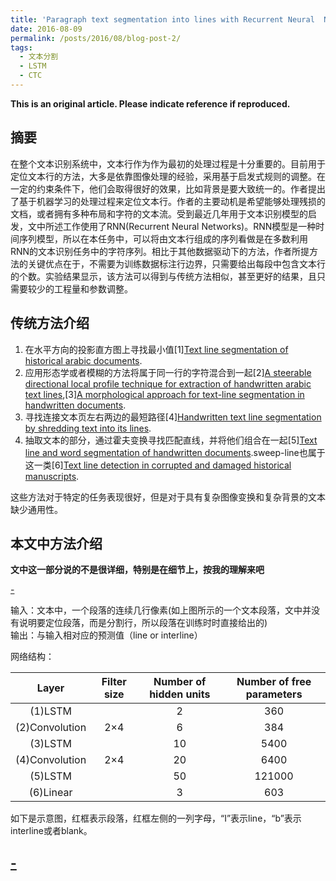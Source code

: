 ```yaml
---
title: 'Paragraph text segmentation into lines with Recurrent Neural  Networks（阅读笔记）'
date: 2016-08-09
permalink: /posts/2016/08/blog-post-2/
tags:
  - 文本分割
  - LSTM
  - CTC
---
```


**This is an original article. Please indicate reference if reproduced.**  

## 摘要

在整个文本识别系统中，文本行作为作为最初的处理过程是十分重要的。目前用于定位文本行的方法，大多是依靠图像处理的经验，采用基于启发式规则的调整。在一定的约束条件下，他们会取得很好的效果，比如背景是要大致统一的。作者提出了基于机器学习的处理过程来定位文本行。作者的主要动机是希望能够处理残损的文档，或者拥有多种布局和字符的文本流。受到最近几年用于文本识别模型的启发，文中所述工作使用了RNN(Recurrent Neural Networks)。RNN模型是一种时间序列模型，所以在本任务中，可以将由文本行组成的序列看做是在多数利用RNN的文本识别任务中的字符序列。相比于其他数据驱动下的方法，作者所提方法的关键优点在于，不需要为训练数据标注行边界，只需要给出每段中包含文本行的个数。实验结果显示，该方法可以得到与传统方法相似，甚至更好的结果，且只需要较少的工程量和参数调整。  

## 传统方法介绍

1. 在水平方向的投影直方图上寻找最小值[1][Text line segmentation of historical arabic documents](http://ieeexplore.ieee.org/xpls/abs_all.jsp?arnumber=4378691&tag=1).
2. 应用形态学或者模糊的方法将属于同一行的字符混合到一起[2][A steerable directional local profile technique for extraction of handwritten arabic text lines](http://ieeexplore.ieee.org/xpls/abs_all.jsp?arnumber=5277744),[3][A morphological approach for text-line segmentation in handwritten documents](http://ieeexplore.ieee.org/xpls/abs_all.jsp?arnumber=5693494).
3. 寻找连接文本页左右两边的最短路径[4][Handwritten text line segmentation by shredding text into its lines](http://ieeexplore.ieee.org/xpls/abs_all.jsp?arnumber=5277573).
4. 抽取文本的部分，通过霍夫变换寻找匹配直线，并将他们组合在一起[5][Text line and word segmentation of handwritten documents](http://www.sciencedirect.com/science/article/pii/S0031320308005335).sweep-line也属于这一类[6][Text line detection in corrupted and damaged historical manuscripts](http://ieeexplore.ieee.org/xpls/abs_all.jsp?arnumber=6628731).

这些方法对于特定的任务表现很好，但是对于具有复杂图像变换和复杂背景的文本缺少通用性。

## 本文中方法介绍

**文中这一部分说的不是很详细，特别是在细节上，按我的理解来吧**

[-](http://ww4.sinaimg.cn/large/535663c3gw1f706wsxvr2j20b605ugob.jpg)

输入：文本中，一个段落的连续几行像素(如上图所示的一个文本段落，文中并没有说明要定位段落，而是分割行，所以段落在训练时时直接给出的)  
输出：与输入相对应的预测值（line or interline）

网络结构：  

|Layer|Filter size|Number of hidden units|Number of free parameters|
|:---:|:---------:|:--------------------:|:-----------------------:|
|(1)LSTM||2|360|
|(2)Convolution|2$\times$4|6|384|
|(3)LSTM||10|5400|
|(4)Convolution|2$\times$4|20|6400|
|(5)LSTM||50|121000|
|(6)Linear||3|603|

如下是示意图，红框表示段落，红框左侧的一列字母，“I”表示line，“b”表示interline或者blank。  

[-](http://ww4.sinaimg.cn/large/535663c3gw1f7071va2v3j20ay0g2juc.jpg)
------
